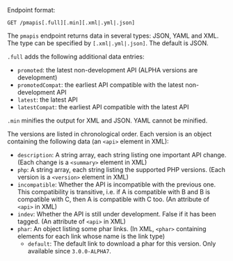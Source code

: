Endpoint format:

```http
GET /pmapis[.full][.min][.xml|.yml|.json]
```

The `pmapis` endpoint returns data in several types: JSON, YAML and XML. The type can be specified by `[.xml|.yml|.json]`. The default is JSON. 

`.full` adds the following additional data entries:
- `promoted`: the latest non-development API (ALPHA versions are development)
- `promotedCompat`: the earliest API compatible with the latest non-development  API
- `latest`: the latest API
- `latestCompat`: the earliest API compatible with the latest API

`.min` minifies the output for XML and JSON. YAML cannot be minified.

The versions are listed in chronological order. Each version is an object containing the following data (an `<api>` element in XML):
- `description`: A string array, each string listing one important API change. (Each change is a `<summary>` element in XML)
- `php`: A string array, each string listing the supported PHP versions. (Each version is a `<version>` element in XML)
- `incompatible`: Whether the API is incompatible with the previous one. This compatibility is transitive, i.e. if A is compatible with B and B is compatible with C, then A is compatible with C too. (An attribute of `<api>` in XML)
- `indev`: Whether the API is still under development. False if it has been tagged. (An attribute of `<api>` in XML)
- `phar`: An object listing some phar links. (In XML, `<phar>` containing elements for each link whose name is the link type)
  - `default`: The default link to download a phar for this version. Only available since `3.0.0-ALPHA7`.
